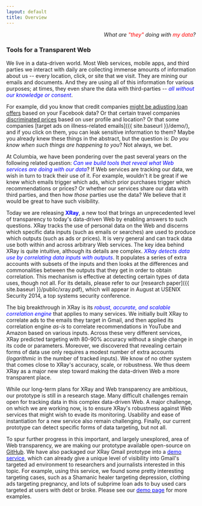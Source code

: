 ```yaml
---
layout: default
title: Overview
---
```


<p class="message" align="right">
  <i>What are <font color="red">"they"</font> doing with
     <font color="red">my data</font>?</i>
</p>

### Tools for a Transparent Web

We live in a data-driven world. Most Web services, mobile apps, and
third parties we interact with daily are collecting immense amounts of
information about us -- every location, click, or site that we visit.
They are mining our emails and documents.  And they are using all of this
information for various purposes; at times, they even share the data with
third-parties -- <font color="blue">*all without our knowledge or consent*</font>.

For example, did you know that credit companies [might be adjusting loan offers](http://money.cnn.com/2013/08/26/technology/social/facebook-credit-score/) based on your Facebook
data?   Or that certain travel companies [discriminated prices](http://online.wsj.com/news/articles/SB10001424052702304458604577488822667325882)
based on user profile and location?
Or that some companies [target ads on illness-related emails]({{ site.baseurl }}/demo/),
and if you click on them, you can leak sensitive information to them?
Maybe you already knew these things in the abstract, but the question is: *Do
you know when such things are happening to you*?  Not always, we bet.

At Columbia, we have been pondering over the past several years on the following
related question:  <font color="blue">*Can we build tools that reveal what Web
services are doing with our data*</font>?  If Web services are tracking our data,
we wish in turn to track their use of it.  For example, wouldn't it be great if we
knew which emails trigger which ads, which prior purchases trigger which
recommendations or prices?  Or whether our services share our data with third
parties, and then how *those* parties use the data?  We believe that it would be
great to have such visibility.

Today we are releasing <font color="blue"><b>XRay</b></font>, a new tool that
brings an unprecedented level of transparency to today's data-driven Web by
enabling answers to such questions.  XRay tracks the use of personal data
on the Web and discerns which specific data inputs (such as emails or searches)
are used to produce which outputs (such as ads or prices).  It is very general
and can track data use both within and across arbitrary Web services.
The key idea behind XRay is quite intuitive, although its details are complex.
<font color="blue">*XRay detects data use by correlating data inputs with
outputs*</font>. It populates a series of extra accounts with subsets of the
inputs and then looks at the differences and commonalities between the outputs
that they get in order to obtain correlation.  This mechanism is effective
at detecting certain types of data uses, though not all.  For its details,
please refer to our [research paper]({{ site.baseurl }}/public/xray.pdf),
which will appear in August at USENIX Security 2014, a top systems security
conference.

The big breakthrough in XRay is its <font color="blue">*robust, accurate, 
and scalable correlation engine*</font> that applies to many services.
We initially built XRay to correlate ads to the emails they target in Gmail,
and then applied its correlation engine *as-is* to correlate recommendations
in YouTube and Amazon based on various inputs.  Across these very different
services, XRay predicted targeting with 80-90% accuracy without a single change in
its code or parameters.  Moreover, we discovered that revealing certain forms
of data use only requires a modest number of extra accounts (*logarithmic*
in the number of tracked inputs).  We know of no other system that
comes close to XRay's accuracy, scale, or robustness.  We thus deem XRay
as a major new step toward making the data-driven Web a more transparent place.

While our long-term plans for XRay and Web transparency are ambitious, our
prototype is still in a research stage.  Many difficult challenges remain open
for tracking data in this complex data-driven Web.  A major challenge, on which
we are working now, is to ensure XRay's robustness against Web services that
might wish to evade its monitoring.  Usability and ease of instantiation for a
new service also remain challenging.  Finally, our current prototype can detect
specific forms of data targeting, but not all.

To spur further progress in this important, and largely unexplored, area of Web
transparency, we are making our prototype available open-source on
[GitHub](https://github.com/MatLecu/xray).  We have also packaged our XRay Gmail
prototype into a <a href="{{ site.baseurl }}/demo/"><font color="blue">demo
service</font></a>, which can already give
a unique level of visibility into Gmail's targeted ad environment to researchers
and journalists interested in this topic.  For example, using this service,
we found some pretty interesting targeting cases, such as a Shamanic healer
targeting depression, clothing ads targeting pregnancy, and lots of subprime
loan ads to buy used cars targeted at users with debt or broke. Please see our
<a href="{{ site.baseurl }}/demo/"><font color="blue">demo page</font></a> for
more examples.

